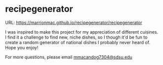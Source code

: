 # recipegenerator

URL: https://marrionmac.github.io/recipegenerator/recipegenerator

I was inspired to make this project for my appreciation of different cuisines. I find it a challenge to find new, niche dishes, so I though it'd be fun to create a random generator of national dishes I probably never heard of. Hope you enjoy!

For more questions, please email mmacandog7304@sdsu.edu
